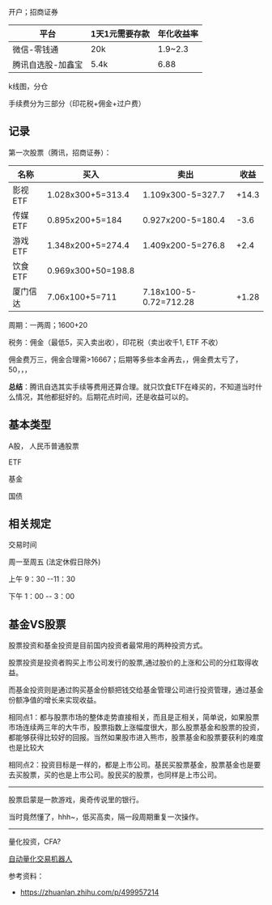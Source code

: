 
开户；招商证券

| 平台              | 1天1元需要存款 | 年化收益率 |
| ----------------- | -------------- | ---------- |
| 微信-零钱通       | 20k            | 1.9~2.3    |
| 腾讯自选股-加鑫宝 | 5.4k           | 6.88       |


k线图，分仓

手续费分为三部分（印花税+佣金+过户费）

## 记录

第一次股票（腾讯，招商证券）：

| 名称     | 买入               | 卖出                   | 收益  |
| -------- | ------------------ | ---------------------- | ----- |
| 影视 ETF | 1.028x300+5=313.4  | 1.109x300-5=327.7      | +14.3 |
| 传媒 ETF | 0.895x200+5=184    | 0.927x200-5=180.4      | -3.6  |
| 游戏 ETF | 1.348x200+5=274.4  | 1.409x200-5=276.8      | +2.4  |
| 饮食 ETF | 0.969x300+50=198.8 |                        |       |
| 厦门信达 | 7.06x100+5=711     | 7.18x100-5-0.72=712.28 | +1.28 |

周期：一两周；1600+20

税务：佣金（最低5，买入卖出收），印花税（卖出收千1, ETF 不收）

佣金费万三，佣金合理需>16667；后期等多些本金再去，，佣金费太亏了，50，，，

**总结**：腾讯自选其实手续等费用还算合理。就只饮食ETF在峰买的，不知道当时什么情况，其他都挺好的。后期花点时间，还是收益可以的。

## 基本类型

A股， 人民币普通股票

ETF

基金

国债

## 相关规定

交易时间

周一至周五 (法定休假日除外)

上午 9：30 --11：30

下午 1：00 -- 3：00


## 基金VS股票

股票投资和基金投资是目前国内投资者最常用的两种投资方式。

股票投资是投资者购买上市公司发行的股票,通过股价的上涨和公司的分红取得收益。 

而基金投资则是通过购买基金份额把钱交给基金管理公司进行投资管理，通过基金份额净值的增长来实现收益。

相同点1：都与股票市场的整体走势直接相关，而且是正相关，简单说，如果股票市场连续两三年的大牛市，股票指数上涨幅度很大，那么股票基金和股票的投资，都能够获得比较好的回报。当然如果股市进入熊市，股票基金和股票要获利的难度也是比较大


相同点2：投资目标是一样的，都是上市公司。基民买股票基金，股票基金也是要去买股票，买的也是上市公司。股民买的股票，也同样是上市公司。


----------------

股票启蒙是一款游戏，奥奇传说里的银行。

当时竟然懂了，hhh~，低买高卖，隔一段周期重复一次操作。

----------------

量化投资，CFA?

[自动量化交易机器人](https://github.com/UFund-Me/Qbot)

参考资料：
- https://zhuanlan.zhihu.com/p/499957214


